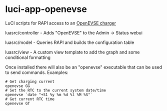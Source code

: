 luci-app-openevse
=================

LuCI scripts for RAPI access to an [OpenEVSE charger](https://github.com/lincomatic/open_evse)

luasrc/controller - Adds "OpenEVSE" to the Admin -> Status webui

luasrc/model - Queries RAPI and builds the configuration table

luasrc/view - A custom view template to add the graph and some conditional formatting

Once installed there will also be an "openevse" executable that can be used to send commands. Examples:

~~~
# Get charging current
openevse GG
# Set the RTC to the current system date/time
openevse `date "+S1 %y %m %d %l %M %S"`
# Get current RTC time
openevse GT
~~~
